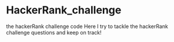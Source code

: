 # HackerRank_challenge
the hackerRank challenge code
Here I try to tackle the hackerRank challenge questions and keep on track!
